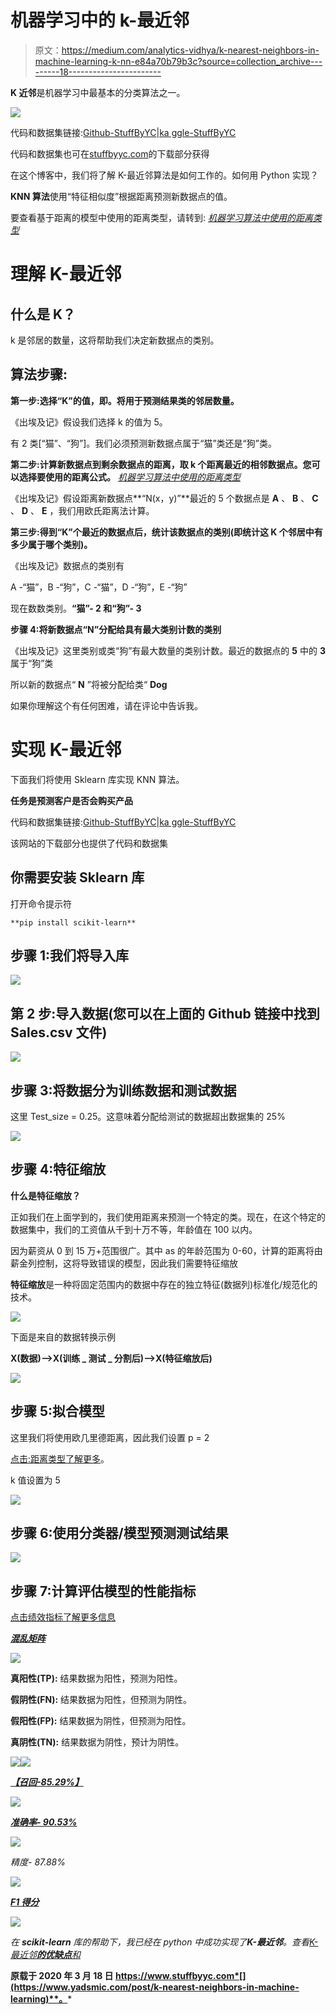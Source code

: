 # 机器学习中的 k-最近邻

> 原文：<https://medium.com/analytics-vidhya/k-nearest-neighbors-in-machine-learning-k-nn-e84a70b79b3c?source=collection_archive---------18----------------------->

**K 近邻**是机器学习中最基本的分类算法之一。

![](img/334e15b9091cf89abf23fab612642622.png)

代码和数据集链接:[Github-StuffByYC](https://github.com/YadsmiC/Machine-Learning/tree/master/Classification)|[ka ggle-StuffByYC](https://www.kaggle.com/stuffbyyc/sales-data)

代码和数据集也可在[stuffbyyc.com](https://www.yadsmic.com)的下载部分获得

在这个博客中，我们将了解 K-最近邻算法是如何工作的。如何用 Python 实现？

**KNN 算法**使用“特征相似度”根据距离预测新数据点的值。

要查看基于距离的模型中使用的距离类型，请转到: [*机器学习算法中使用的距离类型*](https://www.yadsmic.com/post/type-of-distances-used-in-machine-learning-algorithm)

# 理解 K-最近邻

## **什么是 K？**

k 是邻居的数量，这将帮助我们决定新数据点的类别。

## **算法步骤:**

**第一步:选择“K”的值，即。将用于预测结果类的邻居数量。**

《出埃及记》假设我们选择 k 的值为 5。

有 2 类[“猫”、“狗”]。我们必须预测新数据点属于“猫”类还是“狗”类。

**第二步:计算新数据点到剩余数据点的距离，取 k 个距离最近的相邻数据点。您可以选择要使用的距离公式。** [*机器学习算法中使用的距离类型*](https://www.yadsmic.com/post/type-of-distances-used-in-machine-learning-algorithm)

《出埃及记》假设距离新数据点**“N(x，y)”**最近的 5 个数据点是 **A** 、 **B** 、 **C** 、 **D** 、 **E** ，我们用欧氏距离法计算。

**第三步:得到“K”个最近的数据点后，统计该数据点的类别(即统计这 K 个邻居中有多少属于哪个类别)。**

《出埃及记》数据点的类别有

A -“猫”，B -“狗”，C -“猫”，D -“狗”，E -“狗”

现在数数类别。**“猫”- 2 和“狗”- 3**

**步骤 4:将新数据点“N”分配给具有最大类别计数的类别**

《出埃及记》这里类别或类“狗”有最大数量的类别计数。最近的数据点的 **5** 中的 **3** 属于“狗”类

所以新的数据点“ **N** ”将被分配给类“ **Dog**

如果你理解这个有任何困难，请在评论中告诉我。

# 实现 K-最近邻

下面我们将使用 Sklearn 库实现 KNN 算法。

**任务是预测客户是否会购买产品**

代码和数据集链接:[Github-StuffByYC](https://github.com/StuffByYC/Machine-Learning/tree/master/Classification)|[ka ggle-StuffByYC](https://www.kaggle.com/stuffbyyc/sales-data)

该网站的下载部分也提供了代码和数据集

## 你需要安装 Sklearn 库

打开命令提示符

```
**pip install scikit-learn**
```

## 步骤 1:我们将导入库

![](img/8c2afc69a3478f27dd8eb9d0b61a93ad.png)

## 第 2 步:导入数据(您可以在上面的 Github 链接中找到 Sales.csv 文件)

![](img/4075c39d400657fd1782c72537d8aceb.png)

## 步骤 3:将数据分为训练数据和测试数据

这里 Test_size = 0.25。这意味着分配给测试的数据超出数据集的 25%

![](img/bef198ca46fe5a61b5f426b31b48fba5.png)

## 步骤 4:特征缩放

**什么是特征缩放？**

正如我们在上面学到的，我们使用距离来预测一个特定的类。现在，在这个特定的数据集中，我们的工资值从千到十万不等，年龄值在 100 以内。

因为薪资从 0 到 15 万+范围很广。其中 as 的年龄范围为 0-60，计算的距离将由薪金列控制，这将导致错误的模型，因此我们需要特征缩放

**特征缩放**是一种将固定范围内的数据中存在的独立特征(数据列)标准化/规范化的技术。

![](img/8eab1723ce45b26cebb8598d9fde6113.png)

下面是来自的数据转换示例

**X(数据)——>X(训练 _ 测试 _ 分割后)——>X(特征缩放后)**

![](img/cfac9f7fd58eb5dac890f78d2867e0c7.png)

## 步骤 5:拟合模型

这里我们将使用欧几里德距离，因此我们设置 p = 2

[点击:距离类型了解更多](https://www.stuffbyyc.com/post/type-of-distances-used-in-machine-learning-algorithm)。

k 值设置为 5

![](img/8e6f5a9e31077e54137ad0d788dd600c.png)

## 步骤 6:使用分类器/模型预测测试结果

![](img/a08509f0b053c44b9b67e7eaa24ae321.png)

## 步骤 7:计算评估模型的性能指标

[点击绩效指标了解更多信息](https://www.yadsmic.com/post/classification-and-its-performance-metrics-in-machine-learning)

[***混乱矩阵***](https://www.stuffbyyc.com/post/classification-and-its-performance-metrics-in-machine-learning)

![](img/373955aabb89b443468b483ec1a3b24e.png)

**真阳性(TP):** 结果数据为阳性，预测为阳性。

**假阴性(FN):** 结果数据为阳性，但预测为阴性。

**假阳性(FP):** 结果数据为阴性，但预测为阳性。

**真阴性(TN):** 结果数据为阴性，预计为阴性。

![](img/698d12da711d1741a8e5fd9e5a654837.png)![](img/98b3fe7b02b66806a4cc69c5dc68fc03.png)

[***【召回-85.29%】***](https://www.yadsmic.com/post/classification-and-its-performance-metrics-in-machine-learning)

![](img/a93466d9f81a16f61b0aafcbcf48768a.png)

[***准确率- 90.53%***](https://www.yadsmic.com/post/classification-and-its-performance-metrics-in-machine-learning)

![](img/383de00ba396b1adf69ce2973fefb6cd.png)

[](https://www.yadsmic.com/post/classification-and-its-performance-metrics-in-machine-learning)*精度- 87.88%*

*![](img/9fbb514aac7464cd19eda38b180d5d56.png)*

*[***F1 得分***](https://www.yadsmic.com/post/classification-and-its-performance-metrics-in-machine-learning)*

*![](img/e795bf2503c511e6053e9bb685275f5b.png)*

*在 **scikit-learn** 库的帮助下，我已经在 python 中成功实现了**K-最近邻**。查看[K-最近邻**的优缺点**和](https://www.yadsmic.com/post/k-nearest-neighbors-advantages-and-disadvantages)*

**原载于 2020 年 3 月 18 日 https://www.stuffbyyc.com*[](https://www.yadsmic.com/post/k-nearest-neighbors-in-machine-learning)**。***